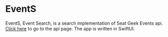 # EventS

EventS, Event Search, is a search implementation of Seat Geek Events api. [Click here](https://platform.seatgeek.com/) to go to the api page.
The app is written in SwiftUI.
